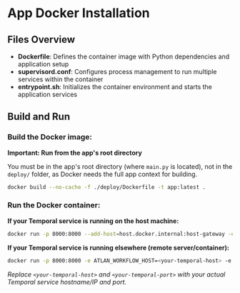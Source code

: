 
# App Docker Installation

## Files Overview
- **Dockerfile**: Defines the container image with Python dependencies and application setup
- **supervisord.conf**: Configures process management to run multiple services within the container
- **entrypoint.sh**: Initializes the container environment and starts the application services

## Build and Run

### Build the Docker image:

**Important: Run from the app's root directory**

You must be in the app's root directory (where `main.py` is located), not in the `deploy/` folder, as Docker needs the full app context for building.

```bash
docker build --no-cache -f ./deploy/Dockerfile -t app:latest .
```

### Run the Docker container:

**If your Temporal service is running on the host machine:**
```bash
docker run -p 8000:8000 --add-host=host.docker.internal:host-gateway -e ATLAN_WORKFLOW_HOST=host.docker.internal -e ATLAN_WORKFLOW_PORT=7233 --user 1000:1000 app
```

**If your Temporal service is running elsewhere (remote server/container):**
```bash
docker run -p 8000:8000 -e ATLAN_WORKFLOW_HOST=<your-temporal-host> -e ATLAN_WORKFLOW_PORT=<your-temporal-port> --user 1000:1000 app
```
*Replace `<your-temporal-host>` and `<your-temporal-port>` with your actual Temporal service hostname/IP and port.*
